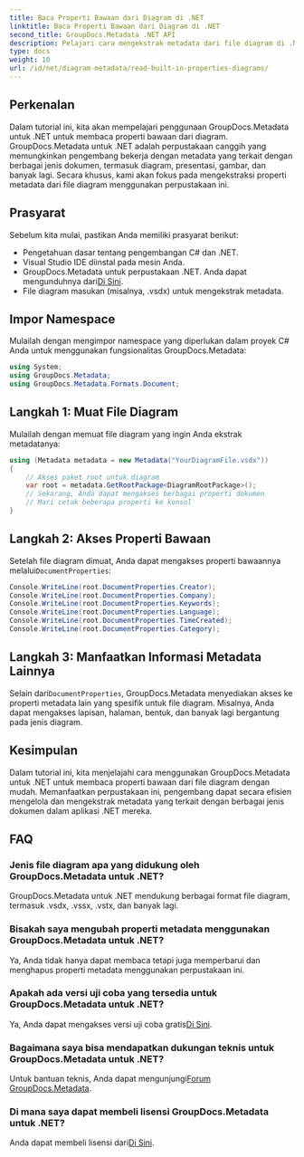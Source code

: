 ```yaml
---
title: Baca Properti Bawaan dari Diagram di .NET
linktitle: Baca Properti Bawaan dari Diagram di .NET
second_title: GroupDocs.Metadata .NET API
description: Pelajari cara mengekstrak metadata dari file diagram di .NET menggunakan GroupDocs.Metadata. Meningkatkan manajemen dan analisis dokumen secara efisien.
type: docs
weight: 10
url: /id/net/diagram-metadata/read-built-in-properties-diagrams/
---
```

## Perkenalan
Dalam tutorial ini, kita akan mempelajari penggunaan GroupDocs.Metadata untuk .NET untuk membaca properti bawaan dari diagram. GroupDocs.Metadata untuk .NET adalah perpustakaan canggih yang memungkinkan pengembang bekerja dengan metadata yang terkait dengan berbagai jenis dokumen, termasuk diagram, presentasi, gambar, dan banyak lagi. Secara khusus, kami akan fokus pada mengekstraksi properti metadata dari file diagram menggunakan perpustakaan ini.
## Prasyarat
Sebelum kita mulai, pastikan Anda memiliki prasyarat berikut:
- Pengetahuan dasar tentang pengembangan C# dan .NET.
- Visual Studio IDE diinstal pada mesin Anda.
-  GroupDocs.Metadata untuk perpustakaan .NET. Anda dapat mengunduhnya dari[Di Sini](https://releases.groupdocs.com/metadata/net/).
- File diagram masukan (misalnya, .vsdx) untuk mengekstrak metadata.

## Impor Namespace
Mulailah dengan mengimpor namespace yang diperlukan dalam proyek C# Anda untuk menggunakan fungsionalitas GroupDocs.Metadata:
```csharp
using System;
using GroupDocs.Metadata;
using GroupDocs.Metadata.Formats.Document;
```
## Langkah 1: Muat File Diagram
Mulailah dengan memuat file diagram yang ingin Anda ekstrak metadatanya:
```csharp
using (Metadata metadata = new Metadata("YourDiagramFile.vsdx"))
{
    // Akses paket root untuk diagram
    var root = metadata.GetRootPackage<DiagramRootPackage>();
    // Sekarang, Anda dapat mengakses berbagai properti dokumen
    // Mari cetak beberapa properti ke konsol
}
```
## Langkah 2: Akses Properti Bawaan
 Setelah file diagram dimuat, Anda dapat mengakses properti bawaannya melalui`DocumentProperties`:
```csharp
Console.WriteLine(root.DocumentProperties.Creator);
Console.WriteLine(root.DocumentProperties.Company);
Console.WriteLine(root.DocumentProperties.Keywords);
Console.WriteLine(root.DocumentProperties.Language);
Console.WriteLine(root.DocumentProperties.TimeCreated);
Console.WriteLine(root.DocumentProperties.Category);
```
## Langkah 3: Manfaatkan Informasi Metadata Lainnya
 Selain dari`DocumentProperties`, GroupDocs.Metadata menyediakan akses ke properti metadata lain yang spesifik untuk file diagram. Misalnya, Anda dapat mengakses lapisan, halaman, bentuk, dan banyak lagi bergantung pada jenis diagram.

## Kesimpulan
Dalam tutorial ini, kita menjelajahi cara menggunakan GroupDocs.Metadata untuk .NET untuk membaca properti bawaan dari file diagram dengan mudah. Memanfaatkan perpustakaan ini, pengembang dapat secara efisien mengelola dan mengekstrak metadata yang terkait dengan berbagai jenis dokumen dalam aplikasi .NET mereka.

## FAQ
### Jenis file diagram apa yang didukung oleh GroupDocs.Metadata untuk .NET?
GroupDocs.Metadata untuk .NET mendukung berbagai format file diagram, termasuk .vsdx, .vssx, .vstx, dan banyak lagi.
### Bisakah saya mengubah properti metadata menggunakan GroupDocs.Metadata untuk .NET?
Ya, Anda tidak hanya dapat membaca tetapi juga memperbarui dan menghapus properti metadata menggunakan perpustakaan ini.
### Apakah ada versi uji coba yang tersedia untuk GroupDocs.Metadata untuk .NET?
 Ya, Anda dapat mengakses versi uji coba gratis[Di Sini](https://releases.groupdocs.com/).
### Bagaimana saya bisa mendapatkan dukungan teknis untuk GroupDocs.Metadata untuk .NET?
 Untuk bantuan teknis, Anda dapat mengunjungi[Forum GroupDocs.Metadata](https://forum.groupdocs.com/c/metadata/14).
### Di mana saya dapat membeli lisensi GroupDocs.Metadata untuk .NET?
 Anda dapat membeli lisensi dari[Di Sini](https://purchase.groupdocs.com/buy).